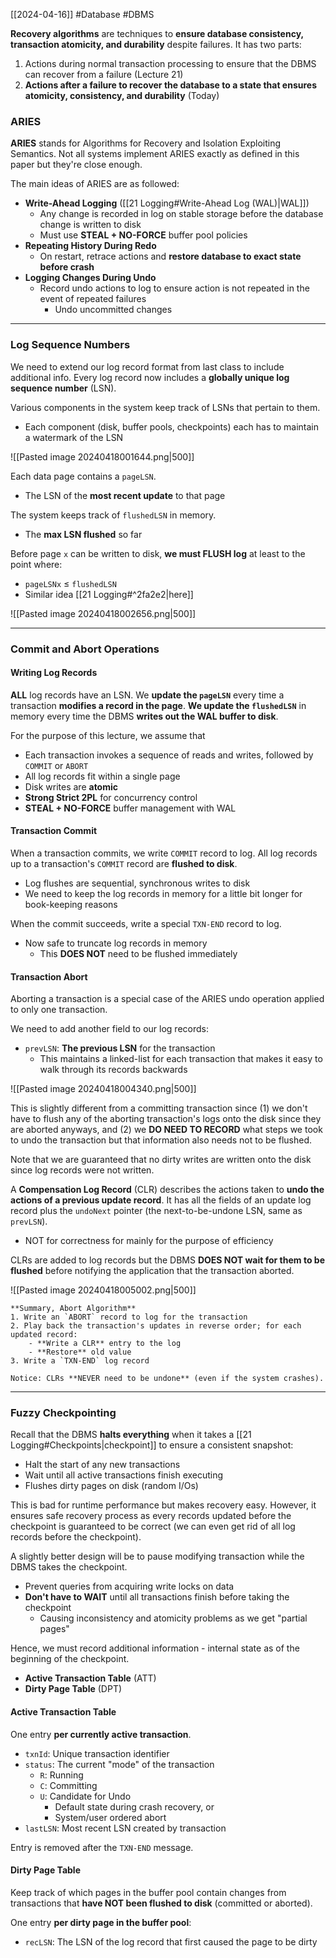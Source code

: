 [[2024-04-16]] #Database #DBMS 

**Recovery algorithms** are techniques to **ensure database consistency, transaction atomicity, and durability** despite failures. It has two parts:
1. Actions during normal transaction processing to ensure that the DBMS can recover from a failure (Lecture 21)
2. **Actions after a failure to recover the database to a state that ensures atomicity, consistency, and durability** (Today)

### ARIES
**ARIES** stands for Algorithms for Recovery and Isolation Exploiting Semantics. Not all systems implement ARIES exactly as defined in this paper but they're close enough.

The main ideas of ARIES are as followed:
- **Write-Ahead Logging** ([[21 Logging#Write-Ahead Log (WAL)|WAL]])
	- Any change is recorded in log on stable storage before the database change is written to disk
	- Must use **STEAL + NO-FORCE** buffer pool policies
- **Repeating History During Redo**
	- On restart, retrace actions and **restore database to exact state before crash**
- **Logging Changes During Undo**
	- Record undo actions to log to ensure action is not repeated in the event of repeated failures
		- Undo uncommitted changes

---
### Log Sequence Numbers
We need to extend our log record format from last class to include additional info. Every log record now includes a **globally unique log sequence number** (LSN).

Various components in the system keep track of LSNs that pertain to them.
- Each component (disk, buffer pools, checkpoints) each has to maintain a watermark of the LSN

![[Pasted image 20240418001644.png|500]]

Each data page contains a `pageLSN`.
- The LSN of the **most recent update** to that page

The system keeps track of `flushedLSN` in memory.
- The **max LSN flushed** so far

Before page `x` can be written to disk, **we must FLUSH log** at least to the point where:
- `pageLSNx` $\le$ `flushedLSN`
- Similar idea [[21 Logging#^2fa2e2|here]]

![[Pasted image 20240418002656.png|500]]

---
### Commit and Abort Operations
#### Writing Log Records
**ALL** log records have an LSN. We **update the `pageLSN`** every time a transaction **modifies a record in the page**. **We update the `flushedLSN`** in memory every time the DBMS **writes out the WAL buffer to disk**. 

For the purpose of this lecture, we assume that
- Each transaction invokes a sequence of reads and writes, followed by `COMMIT` or `ABORT`
- All log records fit within a single page
- Disk writes are **atomic**
- **Strong Strict 2PL** for concurrency control
- **STEAL + NO-FORCE** buffer management with WAL

#### Transaction Commit
When a transaction commits, we write `COMMIT` record to log. All log records up to a transaction's `COMMIT` record are **flushed to disk**.
- Log flushes are sequential, synchronous writes to disk
- We need to keep the log records in memory for a little bit longer for book-keeping reasons

When the commit succeeds, write a special `TXN-END` record to log.
- Now safe to truncate log records in memory
	- This **DOES NOT** need to be flushed immediately

#### Transaction Abort
Aborting a transaction is a special case of the ARIES undo operation applied to only one transaction.

We need to add another field to our log records:
- `prevLSN`: **The previous LSN** for the transaction
	- This maintains a linked-list for each transaction that makes it easy to walk through its records backwards

![[Pasted image 20240418004340.png|500]]

This is slightly different from a committing transaction since (1) we don't have to flush any of the aborting transaction's logs onto the disk since they are aborted anyways, and (2) we **DO NEED TO RECORD** what steps we took to undo the transaction but that information also needs not to be flushed.

Note that we are guaranteed that no dirty writes are written onto the disk since log records were not written.

A **Compensation Log Record** (CLR) describes the actions taken to **undo the actions of a previous update record**. It has all the fields of an update log record plus the `undoNext` pointer (the next-to-be-undone LSN, same as `prevLSN`).
- NOT for correctness for mainly for the purpose of efficiency

CLRs are added to log records but the DBMS **DOES NOT wait for them to be flushed** before notifying the application that the transaction aborted. 

![[Pasted image 20240418005002.png|500]]

```ad-summary
**Summary, Abort Algorithm**
1. Write an `ABORT` record to log for the transaction 
2. Play back the transaction's updates in reverse order; for each updated record:
	- **Write a CLR** entry to the log
	- **Restore** old value
3. Write a `TXN-END` log record

Notice: CLRs **NEVER need to be undone** (even if the system crashes).
```

---
### Fuzzy Checkpointing
Recall that the DBMS **halts everything** when it takes a [[21 Logging#Checkpoints|checkpoint]] to ensure a consistent snapshot:
- Halt the start of any new transactions
- Wait until all active transactions finish executing
- Flushes dirty pages on disk (random I/Os)

This is bad for runtime performance but makes recovery easy. However, it ensures safe recovery process as every records updated before the checkpoint is guaranteed to be correct (we can even get rid of all log records before the checkpoint).

A slightly better design will be to pause modifying transaction while the DBMS takes the checkpoint.
- Prevent queries from acquiring write locks on data
- **Don't have to WAIT** until all transactions finish before taking the checkpoint
	- Causing inconsistency and atomicity problems as we get "partial pages"

Hence, we must record additional information - internal state as of the beginning of the checkpoint. 
- **Active Transaction Table** (ATT)
- **Dirty Page Table** (DPT)

#### Active Transaction Table 
One entry **per currently active transaction**.
- `txnId`: Unique transaction identifier
- `status`: The current "mode" of the transaction 
	- `R`: Running 
	- `C`: Committing 
	- `U`: Candidate for Undo
		- Default state during crash recovery, or
		- System/user ordered abort
- `lastLSN`: Most recent LSN created by transaction

Entry is removed after the `TXN-END` message.

#### Dirty Page Table 
Keep track of which pages in the buffer pool contain changes from transactions that **have NOT been flushed to disk** (committed or aborted).

One entry **per dirty page in the buffer pool**:
- `recLSN`: The LSN of the log record that first caused the page to be dirty